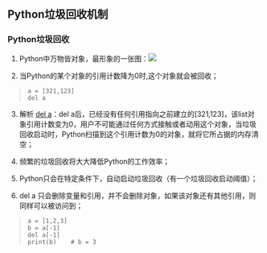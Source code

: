 ## Python垃圾回收机制

### Python垃圾回收

1. Python中万物皆对象，最形象的一张图：![](http://markdown.vtoo.pro/2019Dec1466232-20190527230033806-672176396.png)

2. 当Python的某个对象的引用计数降为0时,这个对象就会被回收；
>     a = [321,123]
>     del a

3. 解析 [del a]()：del a后，已经没有任何引用指向之前建立的[321,123]，该list对象引用计数变为0，用户不可能通过任何方式接触或者动用这个对象，当垃圾回收启动时，Python扫描到这个引用计数为0的对象，就将它所占据的内存清空；

4. 频繁的垃圾回收将大大降低Python的工作效率；

5. Python只会在特定条件下，自动启动垃圾回收（有一个垃圾回收启动阈值）；

6. del a 只会删除变量和引用，并不会删除对象，如果该对象还有其他引用，则同样可以被访问到；
>     a = [1,2,3]
>     b = a[-1]
>     del a[-1]
>     print(b)    # b = 3